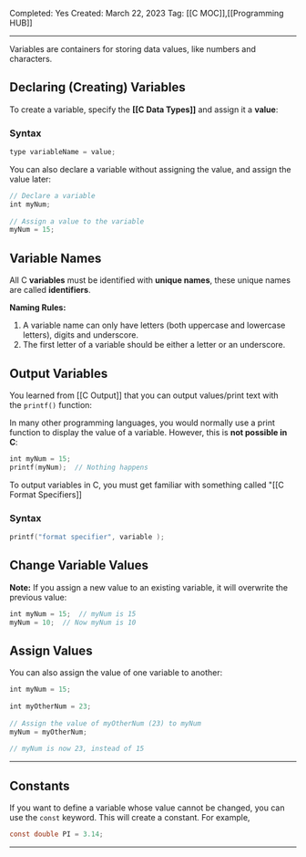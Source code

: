 Completed: Yes
Created: March 22, 2023
Tag: [[C MOC]],[[Programming HUB]]

---
Variables are containers for storing data values, like numbers and characters.

## Declaring (Creating) Variables
To create a variable, specify the **[[C Data Types]]** and assign it a **value**:

### Syntax
```c
type variableName = value;
```

You can also declare a variable without assigning the value, and assign the value later:
```c
// Declare a variable  
int myNum;  
  
// Assign a value to the variable  
myNum = 15;
```

## Variable Names

All C **variables** must be identified with **unique names**, these unique names are called **identifiers**.

**Naming Rules:**
1.  A variable name can only have letters (both uppercase and lowercase letters), digits and underscore.
2.  The first letter of a variable should be either a letter or an underscore.

## Output Variables
You learned from [[C Output]] that you can output values/print text with the `printf()` function:

In many other programming languages, you would normally use a print function to display the value of a variable. However, this is **not possible in C**:
```c
int myNum = 15;  
printf(myNum);  // Nothing happens
```

To output variables in C, you must get familiar with something called "[[C Format Specifiers]]

### Syntax
```c
printf("format specifier", variable );
```

## Change Variable Values

**Note:** If you assign a new value to an existing variable, it will overwrite the previous value:

```c
int myNum = 15;  // myNum is 15  
myNum = 10;  // Now myNum is 10
```

## Assign Values
You can also assign the value of one variable to another:

```c
int myNum = 15;  
  
int myOtherNum = 23;  
  
// Assign the value of myOtherNum (23) to myNum  
myNum = myOtherNum;  
  
// myNum is now 23, instead of 15
```

---
## Constants

If you want to define a variable whose value cannot be changed, you can use the `const` keyword. This will create a constant. For example,

``` c
const double PI = 3.14;
```
---